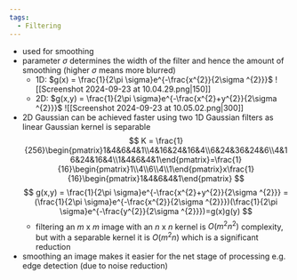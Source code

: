 ```yaml
---
tags:
  - Filtering
---
```


- used for smoothing
- parameter $\sigma$ determines the width of the filter and hence the amount of smoothing (higher $\sigma$ means more blurred)
	- 1D: $g(x) = \frac{1}{2\pi \sigma}e^{-\frac{x^{2}}{2\sigma ^{2}}}$
	![[Screenshot 2024-09-23 at 10.04.29.png|150]]
	- 2D: $g(x,y) = \frac{1}{2\pi \sigma}e^{-\frac{x^{2}+y^{2}}{2\sigma ^{2}}}$
	![[Screenshot 2024-09-23 at 10.05.02.png|300]]	
- 2D Gaussian can be achieved faster using two 1D Gaussian filters as linear Gaussian kernel is separable
	$$
	K = \frac{1}{256}\begin{pmatrix}1&4&6&4&1\\4&16&24&16&4\\6&24&36&24&6\\4&16&24&16&4\\1&4&6&4&1\end{pmatrix}=\frac{1}{16}\begin{pmatrix}1\\4\\6\\4\\1\end{pmatrix}x\frac{1}{16}\begin{pmatrix}1&4&6&4&1\end{pmatrix}
	$$
	$$
	g(x,y) = \frac{1}{2\pi \sigma}e^{-\frac{x^{2}+y^{2}}{2\sigma ^{2}}} = (\frac{1}{2\pi \sigma}e^{-\frac{x^{2}}{2\sigma ^{2}}})(\frac{1}{2\pi \sigma}e^{-\frac{y^{2}}{2\sigma ^{2}}})=g(x)g(y)
	$$
	- filtering an $m$ x $m$ image with an $n$ x $n$ kernel is $O(m^{2}n^{2})$ complexity, but with a separable kernel it is $O(m^{2}n)$ which is a significant reduction
- smoothing an image makes it easier for the net stage of processing e.g. edge detection (due to noise reduction)